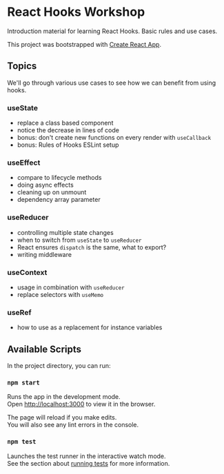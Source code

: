 # React Hooks Workshop

Introduction material for learning React Hooks. Basic rules and use cases.

This project was bootstrapped with [Create React App](https://github.com/facebook/create-react-app).

## Topics

We'll go through various use cases to see how we can benefit from using hooks.

### useState

- replace a class based component
- notice the decrease in lines of code
- bonus: don't create new functions on every render with `useCallback`
- bonus: Rules of Hooks ESLint setup

### useEffect

- compare to lifecycle methods
- doing async effects
- cleaning up on unmount
- dependency array parameter

### useReducer

- controlling multiple state changes
- when to switch from `useState` to `useReducer`
- React ensures `dispatch` is the same, what to export?
- writing middleware

### useContext

- usage in combination with `useReducer`
- replace selectors with `useMemo`

### useRef

- how to use as a replacement for instance variables

## Available Scripts

In the project directory, you can run:

### `npm start`

Runs the app in the development mode.<br>
Open [http://localhost:3000](http://localhost:3000) to view it in the browser.

The page will reload if you make edits.<br>
You will also see any lint errors in the console.

### `npm test`

Launches the test runner in the interactive watch mode.<br>
See the section about [running tests](https://facebook.github.io/create-react-app/docs/running-tests) for more information.

